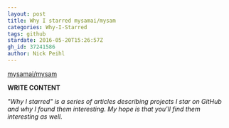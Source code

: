```yaml
---
layout: post
title: Why I starred mysamai/mysam
categories: Why-I-Starred
tags: github
stardate: 2016-05-20T15:26:57Z
gh_id: 37241586
author: Nick Peihl
---
```


[mysamai/mysam](star.repo.html_url)

**WRITE CONTENT**

*"Why I starred" is a series of articles describing projects I star on GitHub and why I found them interesting. My hope is that you'll find them interesting as well.*

